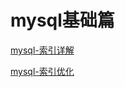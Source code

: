 # mysql基础篇
<a href="https://mp.weixin.qq.com/s?__biz=Mzg3MDI0MDAxMg==&mid=2247483758&idx=1&sn=bd393278cfce46dcf8cd6eeaf793f818&chksm=ce919b0df9e6121bf5428beaf09d500910d037ccf70f393c9002f47bed6d80e3671e8c8da77e#rd">mysql-索引详解</a>

<a href="https://mp.weixin.qq.com/s?__biz=Mzg3MDI0MDAxMg==&mid=2247483777&idx=1&sn=069bd9f8e4b11787e7fa88c1df6998cc&chksm=ce919be2f9e612f42553cdb29fbbd8cd28a8befe1c263b4fd20f64f7705538c7ac042aab1377#rd">mysql-索引优化</a>
